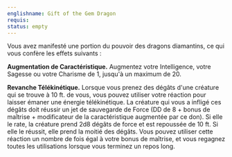 ```yaml
---
englishname: Gift of the Gem Dragon
requis:
status: empty
---
```

Vous avez manifesté une portion du pouvoir des dragons diamantins, ce qui vous confère les effets suivants :

**Augmentation de Caractéristique.** Augmentez votre Intelligence, votre Sagesse ou votre Charisme de 1, jusqu'à un maximum de 20.

**Revanche Télékinétique.** Lorsque vous prenez des dégâts d'une créature qui se trouve à 10 ft. de vous, vous pouvez utiliser votre réaction pour laisser émaner une énergie télékinétique. La créature qui vous a infligé ces dégâts doit réussir un jet de sauvegarde de Force (DD de 8 + bonus de maîtrise + modificateur de la caractéristique augmentée par ce don). Si elle le rate, la créature prend 2d8 dégâts de force et est repoussée de 10 ft. Si elle le réussit, elle prend la moitié des dégâts. Vous pouvez utiliser cette réaction un nombre de fois égal à votre bonus de maîtrise, et vous regagnez toutes les utilisations lorsque vous terminez un repos long. 
